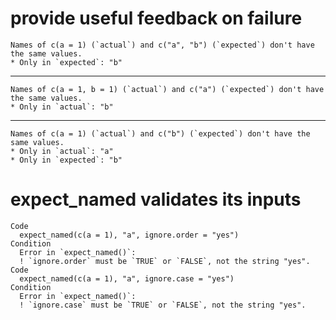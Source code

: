 # provide useful feedback on failure

    Names of c(a = 1) (`actual`) and c("a", "b") (`expected`) don't have the same values.
    * Only in `expected`: "b"
    

---

    Names of c(a = 1, b = 1) (`actual`) and c("a") (`expected`) don't have the same values.
    * Only in `actual`: "b"
    

---

    Names of c(a = 1) (`actual`) and c("b") (`expected`) don't have the same values.
    * Only in `actual`: "a"
    * Only in `expected`: "b"
    

# expect_named validates its inputs

    Code
      expect_named(c(a = 1), "a", ignore.order = "yes")
    Condition
      Error in `expect_named()`:
      ! `ignore.order` must be `TRUE` or `FALSE`, not the string "yes".
    Code
      expect_named(c(a = 1), "a", ignore.case = "yes")
    Condition
      Error in `expect_named()`:
      ! `ignore.case` must be `TRUE` or `FALSE`, not the string "yes".

